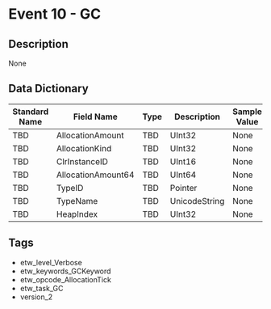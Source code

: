 # Event 10 - GC

## Description
None

## Data Dictionary
|Standard Name|Field Name|Type|Description|Sample Value|
|---|---|---|---|---|
|TBD|AllocationAmount|TBD|UInt32|None|None|
|TBD|AllocationKind|TBD|UInt32|None|None|
|TBD|ClrInstanceID|TBD|UInt16|None|None|
|TBD|AllocationAmount64|TBD|UInt64|None|None|
|TBD|TypeID|TBD|Pointer|None|None|
|TBD|TypeName|TBD|UnicodeString|None|None|
|TBD|HeapIndex|TBD|UInt32|None|None|

## Tags
* etw_level_Verbose
* etw_keywords_GCKeyword
* etw_opcode_AllocationTick
* etw_task_GC
* version_2